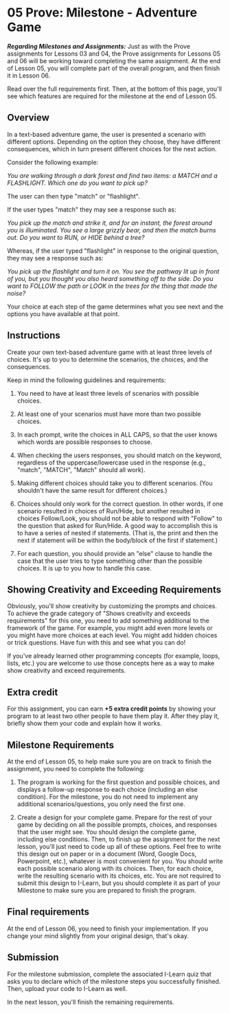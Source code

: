 # 05 Prove: Milestone - Adventure Game

***Regarding Milestones and Assignments:*** Just as with the Prove assignments for Lessons 03 and 04, the Prove assignments for Lessons 05 and 06 will be working toward completing the same assignment. At the end of Lesson 05, you will complete part of the overall program, and then finish it in Lesson 06.

Read over the full requirements first. Then, at the bottom of this page, you'll see which features are required for the milestone at the end of Lesson 05.

## Overview

In a text-based adventure game, the user is presented a scenario with different options. Depending on the option they choose, they have different consequences, which in turn present different choices for the next action.

Consider the following example:

*You are walking through a dark forest and find two items: a MATCH and a FLASHLIGHT. Which one do you want to pick up?*

The user can then type "match" or "flashlight".

If the user types "match" they may see a response such as:

*You pick up the match and strike it, and for an instant, the forest around you is illuminated. You see a large grizzly bear, and then the match burns out. Do you want to RUN, or HIDE behind a tree?*

Whereas, if the user typed "flashlight" in response to the original question, they may see a response such as:

*You pick up the flashlight and turn it on. You see the pathway lit up in front of you, but you thought you also heard something off to the side. Do you want to FOLLOW the path or LOOK in the trees for the thing that made the noise?*

Your choice at each step of the game determines what you see next and the options you have available at that point.

## Instructions

Create your own text-based adventure game with at least three levels of choices. It's up to you to determine the scenarios, the choices, and the consequences.

Keep in mind the following guidelines and requirements:

1. You need to have at least three levels of scenarios with possible choices.

2. At least one of your scenarios must have more than two possible choices.

3. In each prompt, write the choices in ALL CAPS, so that the user knows which words are possible responses to choose.

4. When checking the users responses, you should match on the keyword, regardless of the uppercase/lowercase used in the response (e.g., "match", "MATCH", "Match" should all work).

5. Making different choices should take you to different scenarios. (You shouldn't have the same result for different choices.)

6. Choices should only work for the correct question.
In other words, if one scenario resulted in choices of Run/Hide, but another resulted in choices Follow/Look, you should not be able to respond with "Follow" to the question that asked for Run/Hide.
A good way to accomplish this is to have a series of nested if statements. (That is, the print and then the next if statement will be within the body/block of the first if statement.)

7. For each question, you should provide an "else" clause to handle the case that the user tries to type something other than the possible choices. It is up to you how to handle this case.

## Showing Creativity and Exceeding Requirements

Obviously, you'll show creativity by customizing the prompts and choices. To achieve the grade category of "Shows creativity and exceeds requirements" for this one, you need to add something additional to the framework of the game. For example, you might add even more levels or you might have more choices at each level. You might add hidden choices or trick questions. Have fun with this and see what you can do!

If you've already learned other programming concepts (for example, loops, lists, etc.) you are welcome to use those concepts here as a way to make show creativity and exceed requirements.

## Extra credit

For this assignment, you can earn **+5 extra credit points** by showing your program to at least two other people to have them play it. After they play it, briefly show them your code and explain how it works.

## Milestone Requirements

At the end of Lesson 05, to help make sure you are on track to finish the assignment, you need to complete the following:

1. The program is working for the first question and possible choices, and displays a follow-up response to each choice (including an else condition).
For the milestone, you do not need to implement any additional scenarios/questions, you only need the first one.

2. Create a design for your complete game.
Prepare for the rest of your game by deciding on all the possible prompts, choices, and responses that the user might see. You should design the complete game, including else conditions. Then, to finish up the assignment for the next lesson, you'll just need to code up all of these options.
Feel free to write this design out on paper or in a document (Word, Google Docs, Powerpoint, etc.), whatever is most convenient for you. You should write each possible scenario along with its choices. Then, for each choice, write the resulting scenario with its choices, etc.
You are not required to submit this design to I-Learn, but you should complete it as part of your Milestone to make sure you are prepared to finish the program.

## Final requirements

At the end of Lesson 06, you need to finish your implementation. If you change your mind slightly from your original design, that's okay.

## Submission

For the milestone submission, complete the associated I-Learn quiz that asks you to declare which of the milestone steps you successfully finished. Then, upload your code to I-Learn as well.

In the next lesson, you'll finish the remaining requirements.
